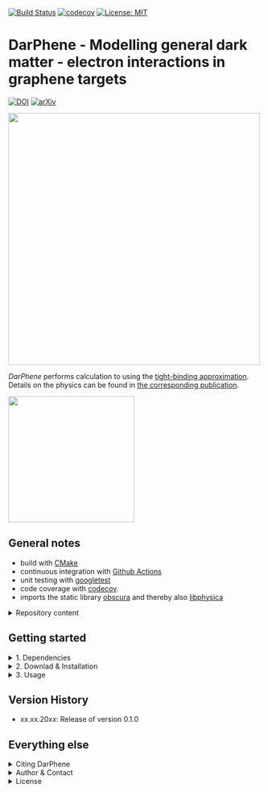 [![Build Status](https://github.com/temken/DarPhene/workflows/Build%20Status/badge.svg)](https://github.com/temken/DarPhene/actions)
[![codecov](https://codecov.io/gh/temken/DarPhene/branch/main/graph/badge.svg)](https://codecov.io/gh/temken/template_cpp_cmake_obscura)
[![License: MIT](https://img.shields.io/badge/License-MIT-blue.svg)](https://opensource.org/licenses/MIT)

# DarPhene - Modelling general dark matter - electron interactions in graphene targets

[![DOI](https://zenodo.org/badge/xxx.svg)](https://zenodo.org/badge/latestdoi/xxx)
[![arXiv](https://img.shields.io/badge/arXiv-2303.xxxxx-B31B1B.svg)](https://arxiv.org/abs/2303.xxxxx)


<img width="500" src="https://user-images.githubusercontent.com/29034913/226606944-eed845e7-a14c-4880-a78c-bf959bf8b430.png">

*DarPhene* performs calculation to using the [tight-binding approximation](https://en.wikipedia.org/wiki/Tight_binding). Details on the physics can be found in [the corresponding publication](https://arxiv.org/abs/2303.XXXXX).

<img width="250" src="https://user-images.githubusercontent.com/29034913/226607786-762d3a59-88d8-4927-bd16-eb2a577391d2.png">

## General notes

- build with [CMake](https://cmake.org/)
- continuous integration with [Github Actions](https://github.com/actions)
- unit testing with [googletest](https://github.com/google/googletest)
- code coverage with [codecov](https://codecov.io/).
- imports the static library [obscura](https://github.com/temken/obscura) and thereby also [libphysica](https://github.com/temken/libphysica)

<details><summary>Repository content</summary>
<p>

The included folders are:

- *bin/*: This folder contains the executable after successful installation together with the configuration files.
- *data/*: Contains additional data necessary for the simulations, e.g. the solar model tables.
- *external/*: This folder will only be created and filled during the build with CMake and will contain the [obscura](https://github.com/temken/obscura) library necessary for all direct detection computations.
- *include/*: All header files of DarPhene can be found here.
- *results/*: Each run of DarPhene generates result files in a dedicated sub-folder named after the run's simulation ID string, which is specified in the configuration file.
- *src/*: Here you find the source code of DarPhene.
- *tests/*: All code and executable files of the unit tests are stored here.

</p>
</details>


## Getting started

<details><summary>1. Dependencies</summary>
<p>

Before we can install *DarPhene*, we need to make sure that a few dependencies are taken care of.

- [arb]():
- [boost](https://www.boost.org/): For numerical integration (used by *libphysica*).
- [CMake](https://cmake.org/): *DarPhene* as well as the libraries *libphysica* and *obscura* are built with CMake.
- [eigen]():
- [libconfig](https://github.com/hyperrealm/libconfig): For the configuration files, *DarPhene* uses the *libconfig* library (required version at least 1.6). This will be installed by *libphysica*, if it is not already installed.
- [libphysica](https://github.com/temken/libphysica): Automatically downloaded to */external/obscura/external/*, compiled, and linked by *CMake*.
- [obscura](https://github.com/temken/obscura): Automatically downloaded to */external/*, compiled, and linked by *CMake*.


<details><summary>Installation of boost</summary>
<p>

```
>brew install boost
```

or alternatively with APT:

```
>sudo apt-get install libboost-all-dev
```

</p>
</details>

<details><summary>Installation of libconfig</summary>
<p>
This installation is optional, since `libphysica` will install it automatically, if it is not available.

On Macs, it can be on installed using [homebrew](https://brew.sh/)

```
>brew install libconfig
```

or using APT on Linux machines

```
>sudo apt-get update -y
>sudo apt-get install -y libconfig-dev
```

Alternatively, it can be built from the source files via

```
>wget https://hyperrealm.github.io/libconfig/dist/libconfig-1.7.2.tar.gz
>tar -xvzf libconfig-1.7.2.tar.gz
>pushd libconfig-1.7.2
>./configure
>make
>sudo make install
>popd
```

</p>
</details>

</p>
</details>

<details><summary>2. Downlad & Installation</summary>
<p>
The *DarPhene* source code can be downloaded by cloning this git repository:

```
>git clone https://github.com/temken/DarPhene.git 
>cd DarPhene
```

The code is compiled and the executable is created using CMake.

```
>cmake -E make_directory build
>cd build
>cmake -DCMAKE_BUILD_TYPE=Release -DCODE_COVERAGE=OFF ..
>cmake --build . --config Release
>cmake --install .
```

If everything worked well, there should be the executable *DarPhene* in the */bin/* folder.

</p>
</details>

<details><summary>3. Usage</summary>
<p>
Once *DarPhene* is installed, it can run by running the following command from the */bin/* folder:

```
>./DarPhene config.cfg
```

</p>
</details>

## Version History

- xx.xx.20xx: Release of version 0.1.0

## Everything else

<details><summary>Citing DarPhene</summary>
<p>

If you decide to use this code, please cite the latest archived version,

> Emken, T., 2023, DarPhene [Code, v0.1.0], [[DOI:10.5281/zenodo.xxxxxxx]](https://doi.org/10.5281/zenodo.xxxxxxx)

<details><summary>BibTeX entry</summary>
<p>

```
@software{DarPhene,
  author = {Emken, Timon},
  title = {{DarPhene [Code, v0.1.0]}},
  year         = {2023},
  publisher    = {Zenodo},
  version      = {v0.1.0},
  doi          = {DOI:10.5281/zenodo.xxxxxxx},
  url          = {https://doi.org/10.5281/zenodo.xxxxxxx},
  howpublished={The code can be found under \url{https://github.com/temken/DarPhene}. Version 0.1.0 is archived as \href{https://doi.org/10.5281/zenodo.xxxxxxx}{DOI:10.5281/zenodo.xxxxxxx}}
}
```
</p>
</details>

As well as the original publication,

> R. Catena, T. Emken, M. Matas, N.A. Spaldin, E. Urdshals , 2023,  **Direct searches for general dark matter-electron interactions with graphene detectors: Part I. Electronic structure calculations**, [[arXiv:2303.xxxxx]](https://arxiv.org/abs/2303.xxxxx).

</p>
</details>

<details><summary>Author & Contact</summary>
<p>

The author of *DarPhene* is Timon Emken.

For questions, bug reports or other suggestions please open an [issue](https://github.com/temken/DarPhene/issues).
</p>
</details>

<details><summary>License</summary>
<p>

This project is licensed under the MIT License - see the LICENSE file.

</p>
</details>